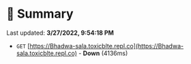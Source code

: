 # 📖 Summary
Last updated: **3/27/2022, 9:54:18 PM**

- `GET` [https://Bhadwa-sala.toxicblte.repl.co](https://Bhadwa-sala.toxicblte.repl.co) - **Down** (4136ms)
